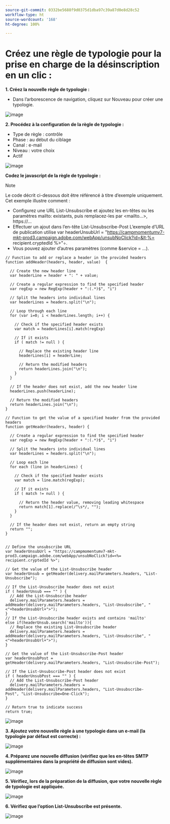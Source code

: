 ```yaml
---
source-git-commit: 0332be5688f9d0375d1dba97c39a87d0e8d28c52
workflow-type: ht
source-wordcount: '168'
ht-degree: 100%

---
```

# Créez une règle de typologie pour la prise en charge de la désinscription en un clic :

**1. Créez la nouvelle règle de typologie :**
* Dans l’arborescence de navigation, cliquez sur Nouveau pour créer une typologie.

![image](/help/assets/CreatingTypologyRules1.png)

**2. Procédez à la configuration de la règle de typologie :**
* Type de règle : contrôle
* Phase : au début du ciblage
* Canal : e-mail
* Niveau : votre choix
* Actif


![image](/help/assets/CreatingTypologyRules2.png)


**Codez le javascript de la règle de typologie :**


>[!NOTE]
>
>Le code décrit ci-dessous doit être référencé à titre d’exemple uniquement.
>Cet exemple illustre comment :
>* Configurez une URL List-Unsubscribe et ajoutez les en-têtes ou les paramètres mailto: existants, puis remplacez-les par &lt;mailto...>, https://…
>* Effectuer un ajout dans l’en-tête List-Unsubscribe-Post
>L’exemple d’URL de publication utilise var headerUnsubUrl = &quot;https://campmomentumv7-mkt-prod3.campaign.adobe.com/webApp/unsubNoClick?id=&lt;%= recipient.cryptedId %>&quot;÷.
>* Vous pouvez ajouter d’autres paramètres (comme &amp;service = ...).
>


```
// Function to add or replace a header in the provided headers 
function addHeader(headers, header, value)  { 
    
  // Create the new header line 
  var headerLine = header + ": " + value; 
    
  // Create a regular expression to find the specified header 
  var regExp = new RegExp(header + ":(.*)$", "i") 
    
  // Split the headers into individual lines 
  var headerLines = headers.split("\n"); 
    
  // Loop through each line 
  for (var i=0; i < headerLines.length; i++) { 
      
    // Check if the specified header exists 
    var match = headerLines[i].match(regExp) 
      
    // If it exists 
    if ( match != null ) { 
        
      // Replace the existing header line 
      headerLines[i] = headerLine; 
        
      // Return the modified headers 
      return headerLines.join("\n"); 
    } 
  } 
    
  // If the header does not exist, add the new header line 
  headerLines.push(headerLine); 
    
  // Return the modified headers 
  return headerLines.join("\n"); 
} 
  
// Function to get the value of a specified header from the provided headers 
function getHeader(headers, header) { 
    
  // Create a regular expression to find the specified header 
  var regExp = new RegExp(header + ":(.*)$", "i") 
    
  // Split the headers into individual lines 
  var headerLines = headers.split("\n"); 
    
  // Loop each line 
  for each (line in headerLines) { 
      
    // Check if the specified header exists 
    var match = line.match(regExp); 
      
    // If it exists 
    if ( match != null ) { 
        
      // Return the header value, removing leading whitespace 
      return match[1].replace(/^\s*/, ""); 
    } 
  } 
    
  // If the header does not exist, return an empty string 
  return ""; 
} 
  
  
// Define the unsubscribe URL 
var headerUnsubUrl = "https://campmomentumv7-mkt-prod3.campaign.adobe.com/webApp/unsubNoClick?id=<%= recipient.cryptedId %>"; 
  
// Get the value of the List-Unsubscribe header 
var headerUnsub = getHeader(delivery.mailParameters.headers, "List-Unsubscribe"); 
  
// If the List-Unsubscribe header does not exist 
if ( headerUnsub === "" ) { 
  // Add the List-Unsubscribe header 
  delivery.mailParameters.headers = addHeader(delivery.mailParameters.headers, "List-Unsubscribe", "<"+headerUnsubUrl+">"); 
} 
// If the List-Unsubscribe header exists and contains 'mailto' 
else if(headerUnsub.search('mailto')){ 
  // Replace the existing List-Unsubscribe header 
  delivery.mailParameters.headers = addHeader(delivery.mailParameters.headers, "List-Unsubscribe", "<"+headerUnsubUrl+">"); 
} 
  
// Get the value of the List-Unsubscribe-Post header 
var headerUnsubPost = getHeader(delivery.mailParameters.headers, "List-Unsubscribe-Post"); 
  
// If the List-Unsubscribe-Post header does not exist 
if ( headerUnsubPost === "" ) { 
  // Add the List-Unsubscribe-Post header 
  delivery.mailParameters.headers = addHeader(delivery.mailParameters.headers, "List-Unsubscribe-Post", "List-Unsubscribe=One-Click"); 
} 
  
// Return true to indicate success 
return true; 
```


![image](/help/assets/CreatingTypologyRules3.png)

**3. Ajoutez votre nouvelle règle à une typologie dans un e-mail (la typologie par défaut est correcte) :**

![image](/help/assets/CreatingTypologyRules4.png)

**4. Préparez une nouvelle diffusion (vérifiez que les en-têtes SMTP supplémentaires dans la propriété de diffusion sont vides).**

![image](/help/assets/CreatingTypologyRules5.png)

**5. Vérifiez, lors de la préparation de la diffusion, que votre nouvelle règle de typologie est appliquée.**

![image](/help/assets/CreatingTypologyRules6.png)



**6. Vérifiez que l’option List-Unsubscribe est présente.**

![image](/help/assets/CreatingTypologyRules7.png)
